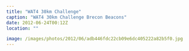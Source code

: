 ```yaml
---
title: "WAT4 30km Challenge"
caption: "WAT4 30km Challenge Brecon Beacons"
date: 2012-06-24T00:12Z
location: ""

image: /images/photos/2012/06/adb446fdc22cb09e6dc405222a82b5f0.jpg
---
```

